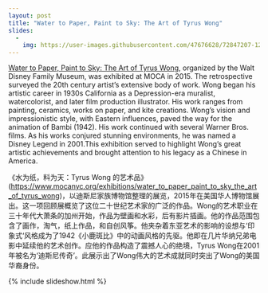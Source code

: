 ```yaml
---
layout: post
title: "Water to Paper, Paint to Sky: The Art of Tyrus Wong"
slides:
  -
    img: https://user-images.githubusercontent.com/47676628/72847207-12f0dc00-3c70-11ea-9c02-fb51a03fcf93.jpg
---
```


[Water to Paper, Paint to Sky: The Art of Tyrus Wong](https://www.mocanyc.org/exhibitions/water_to_paper_paint_to_sky_the_art_of_tyrus_wong), organized by the Walt Disney Family Museum, was exhibited at MOCA in 2015. The retrospective surveyed the 20th century artist’s extensive body of work. Wong began his artistic career in 1930s California as a Depression-era muralist, watercolorist, and later film production illustrator. His work ranges from painting, ceramics, works on paper, and kite creations. Wong’s vision and impressionistic style, with Eastern influences, paved the way for the animation of Bambi (1942). His work continued with several Warner Bros. films. As his works conjured stunning environments, he was named a Disney Legend in 2001.This exhibition served to highlight Wong’s great artistic achievements and brought attention to his legacy as a Chinese in America.

《水为纸，料为天：Tyrus Wong 的艺术品》(https://www.mocanyc.org/exhibitions/water_to_paper_paint_to_sky_the_art_of_tyrus_wong)，以迪斯尼家族博物馆整理的展览，2015年在美国华人博物馆展出。这一项回顾展概览了这位二十世纪艺术家的广泛的作品。Wong的艺术职业在三十年代大萧条的加州开始，作品为壁画和水彩，后有影片插画。他的作品范围包含了画作，淘气，纸上作品，和自创风筝。他夹杂着东亚艺术的影响的设想与‘印象式‘风格成为了1942《小鹿斑比》中的动画风格的先驱。他即在几片华纳兄弟电影中延续他的艺术创作。应他的作品构造了震撼人心的绝境，Tyrus Wong在2001年被名为‘迪斯尼传奇’。此展示出了Wong伟大的艺术成就同时突出了Wong的美国华裔身份。

{% include slideshow.html %}
